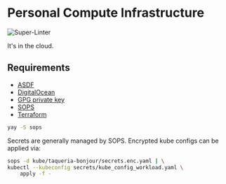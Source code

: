 # Personal Compute Infrastructure

![Super-Linter](https://github.com/paulkiernan/paulynomial-infra/workflows/Super-Linter/badge.svg)

It's in the cloud.

## Requirements

* [ASDF](https://asdf-vm.com/)
* [DigitalOcean](https://www.digitalocean.com/)
* [GPG private key](https://keybase.io/paulkiernan)
* [SOPS](https://github.com/mozilla/sops)
* [Terraform](https://www.terraform.io/)

```bash
yay -S sops
```

Secrets are generally managed by SOPS. Encrypted kube configs can be applied
via:

```bash
sops -d kube/taqueria-bonjour/secrets.enc.yaml | \
kubectl --kubeconfig secrets/kube_config_workload.yaml \
    apply -f -
```
